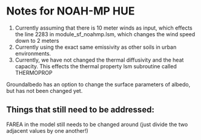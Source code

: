 # Notes for NOAH-MP HUE

1. Currently assuming that there is 10 meter winds as input, which effects the line 2283 in module_sf_noahmp.lsm, which changes the wind speed down to 2 meters
2. Currently using the exact same emissivity as other soils in urban environments. 
3. Currently, we have not changed the thermal diffusivity and the heat capacity. This effects the thermal property lsm subroutine called THERMOPROP

Groundalbedo has an option to change the surface parameters of albedo, but has not been changed yet. 



## Things that still need to be addressed: 

FAREA in the model still needs to be changed around (just divide the two adjacent values by one another!)